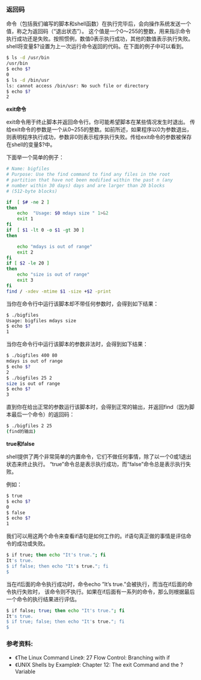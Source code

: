 ### 返回码

命令（包括我们编写的脚本和shell函数）在执行完毕后，会向操作系统发送一个值，称之为返回码（“退出状态”）。
这个值是一个0～255的整数，用来指示命令执行成功还是失败。按照惯例，数值0表示执行成功，其他的数值表示执行失败。
shell将变量$?设置为上一次运行命令返回的代码。在下面的例子中可以看到。

```bash
$ ls -d /usr/bin
/usr/bin
$ echo $?
0
$ ls -d /bin/usr
ls: cannot access /bin/usr: No such file or directory
$ echo $?
2
```

**exit命令**

exit命令用于终止脚本并返回命令行。你可能希望脚本在某些情况发生时退出。
传给exit命令的参数是一个从0~255的整数。如前所述，如果程序以0为参数退出，
则表明程序执行成功，参数非0则表示程序执行失败。传给exit命令的参数被保存在shell的变量$?中。

下面举一个简单的例子：

```bash
# Name: bigfiles
# Purpose: Use the find command to find any files in the root 
# partition that have not been modified within the past n (any 
# number within 30 days) days and are larger than 20 blocks 
# (512-byte blocks)

if  [ $# -ne 2 ]
then 
	echo  "Usage: $0 mdays size " 1>&2
	exit 1
fi
if  [ $1 -lt 0 -o $1 -gt 30 ]
then

	echo "mdays is out of range"
	exit 2
fi
if [ $2 -le 20 ]
then
	echo "size is out of range"
	exit 3
fi
find / -xdev -mtime $1 -size +$2 -print
```

当你在命令行中运行该脚本却不带任何参数时，会得到如下结果：

```bash
$ ./bigfiles
Usage: bigfiles mdays size
$ echo $?
1
```

当你在命令行中运行该脚本的参数非法时，会得到如下结果：

```bash
$ ./bigfiles 400 80
mdays is out of range
$ echo $?
2
$ ./bigfiles 25 2
size is out of range
$ echo $?
3
```

直到你在给出正常的参数运行该脚本时，会得到正常的输出，并返回find（因为脚本最后一个命令）的返回码：

```bash
$ ./bigfiles 2 25
(find的输出)
```


**true和false**

shell提供了两个非常简单的内置命令，它们不做任何事情，除了以一个0或1退出状态来终止执行。
“true”命令总是表示执行成功，而“false”命令总是表示执行失败。

例如：

```bash
$ true
$ echo $?
0
$ false
$ echo $?
1
```

我们可以用这两个命令来查看if语句是如何工作的。if语句真正做的事情是评估命令的成功或失败。

```bash
$ if true; then echo "It's true."; fi
It's true.
$ if false; then echo "It's true."; fi
$
```

当在if后面的命令执行成功时，命令echo ”It’s true.”会被执行，而当在if后面的命令执行失败时，
该命令则不执行。如果在if后面有一系列的命令，那么则根据最后一个命令的执行结果进行评估。

```bash
$ if false; true; then echo "It's true."; fi
It's true.
$ if true; false; then echo "It's true."; fi
$
```

### 参考资料:
- 《The Linux Command Line》: 27 Flow Control: Branching with if
- 《UNIX Shells by Example》: Chapter 12: The exit Command and the ? Variable


